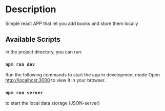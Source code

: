 # Description

Simple react APP that let you add books and store them locally

## Available Scripts

In the project directory, you can run:

### `npm run dev`

Run the following commands to start the app in development mode
Open [http://localhost:3000](http://localhost:3000) to view it in your browser.

### `npm run server`

to start the local data storage (JSON-server)

